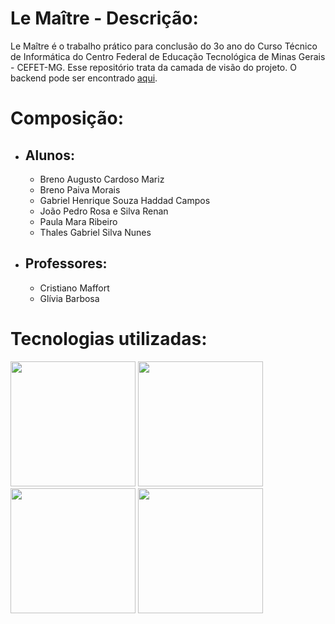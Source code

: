 # Le Maître - Descrição:
 Le Maître é o trabalho prático para conclusão do 3o ano do Curso Técnico de Informática do Centro Federal de Educação Tecnológica de Minas Gerais - CEFET-MG. Esse repositório trata da camada de visão do projeto. O backend pode ser encontrado [aqui].

# Composição:

- ## Alunos:
  - Breno Augusto Cardoso Mariz
  - Breno Paiva Morais
  - Gabriel Henrique Souza Haddad Campos
  - João Pedro Rosa e Silva Renan
  - Paula Mara Ribeiro
  - Thales Gabriel Silva Nunes

- ## Professores:
  - Cristiano Maffort
  - Glívia Barbosa

# Tecnologias utilizadas:
   <img src="http://www.mrc-productivity.com/blog/wp-content/uploads/2013/06/HTML5_SupportingElements_51.png" width="200">
   <img src="http://d29a1ukyxzvzgv.cloudfront.net/images/svg/css3.svg" width="200">
   <img src="https://www.w3schools.com/angular/pic_angular.jpg" width="200">
   <img src="https://encrypted-tbn0.gstatic.com/images?q=tbn:ANd9GcQ02gtIAexx_8falnbiLY50us6NiE8u892GVCKL9JYFd0iF-x8uZQ" width="200">

[aqui]: https://github.com/ThalesGSN/LemaitreMODEL
